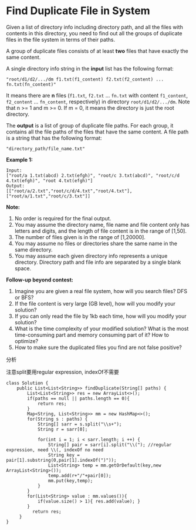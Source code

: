 # Find Duplicate File in System

Given a list of directory info including directory path, and all the files with contents in this directory, you need to find out all the groups of duplicate files in the file system in terms of their paths.

A group of duplicate files consists of at least **two** files that have exactly the same content.

A single directory info string in the **input** list has the following format:

`"root/d1/d2/.../dm f1.txt(f1_content) f2.txt(f2_content) ... fn.txt(fn_content)"`

It means there are **n** files \(`f1.txt`, `f2.txt` ... `fn.txt` with content `f1_content`, `f2_content` ... `fn_content`, respectively\) in directory `root/d1/d2/.../dm`. Note that n &gt;= 1 and m &gt;= 0. If m = 0, it means the directory is just the root directory.

The **output** is a list of group of duplicate file paths. For each group, it contains all the file paths of the files that have the same content. A file path is a string that has the following format:

`"directory_path/file_name.txt"`

**Example 1:**

```text
Input:
["root/a 1.txt(abcd) 2.txt(efgh)", "root/c 3.txt(abcd)", "root/c/d 4.txt(efgh)", "root 4.txt(efgh)"]
Output:  
[["root/a/2.txt","root/c/d/4.txt","root/4.txt"],["root/a/1.txt","root/c/3.txt"]]
```

**Note:**

1. No order is required for the final output.
2. You may assume the directory name, file name and file content only has letters and digits, and the length of file content is in the range of \[1,50\].
3. The number of files given is in the range of \[1,20000\].
4. You may assume no files or directories share the same name in the same directory.
5. You may assume each given directory info represents a unique directory. Directory path and file info are separated by a single blank space.

 **Follow-up beyond contest:**

1. Imagine you are given a real file system, how will you search files? DFS or BFS?
2. If the file content is very large \(GB level\), how will you modify your solution?
3. If you can only read the file by 1kb each time, how will you modify your solution?
4. What is the time complexity of your modified solution? What is the most time-consuming part and memory consuming part of it? How to optimize?
5. How to make sure the duplicated files you find are not false positive?

分析

注意split要用regular expression, indexOf不需要

```text
class Solution {
    public List<List<String>> findDuplicate(String[] paths) {
        List<List<String>> res = new ArrayList<>();
        if(paths == null || paths.length == 0){
            return res;
        }
        Map<String, List<String>> mm = new HashMap<>();
        for(String s : paths) {
            String[] sarr = s.split("\\s+");
            String r = sarr[0];
           
            for(int i = 1; i < sarr.length; i ++) {
                String[] pair = sarr[i].split("\\("); //regular expression, need \\(, indexOf no need
                String key =  pair[1].substring(0,pair[1].indexOf(")"));
                List<String> temp = mm.getOrDefault(key,new ArrayList<String>());         
                temp.add(r+"/"+pair[0]);
                mm.put(key,temp);
            }
        }
        for(List<String> value : mm.values()){
            if(value.size() > 1){ res.add(value); }
        }
          return res;
     }    
}
```

